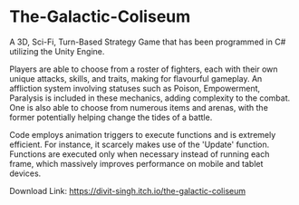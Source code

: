 # The-Galactic-Coliseum
A 3D, Sci-Fi, Turn-Based Strategy Game that has been programmed in C# utilizing the Unity Engine.


Players are able to choose from a roster of fighters, each with their own unique attacks, skills,
and traits, making for flavourful gameplay. An affliction system involving statuses such as Poison,
Empowerment, Paralysis is included in these mechanics, adding complexity to the combat. One is also
able to choose from numerous items and arenas, with the former potentially helping change the tides
of a battle.

Code employs animation triggers to execute functions and is extremely efficient. For instance,
it scarcely makes use of the 'Update' function. Functions are executed only when necessary instead
of running each frame, which massively improves performance on mobile and tablet devices.

Download Link: https://divit-singh.itch.io/the-galactic-coliseum
